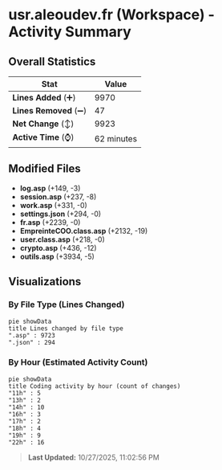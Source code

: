 # usr.aleoudev.fr (Workspace) - Activity Summary 

## Overall Statistics

| Stat                   | Value                                                             |
| ---------------------- | ----------------------------------------------------------------- |
| **Lines Added** (➕)   | 9970                                          |
| **Lines Removed** (➖) | 47                                        |
| **Net Change** (↕)    | 9923                |
| **Active Time** (⌚)   | 62 minutes |


## Modified Files
- **log.asp** (+149, -3)
- **session.asp** (+237, -8)
- **work.asp** (+331, -0)
- **settings.json** (+294, -0)
- **fr.asp** (+2239, -0)
- **EmpreinteCOO.class.asp** (+2132, -19)
- **user.class.asp** (+218, -0)
- **crypto.asp** (+436, -12)
- **outils.asp** (+3934, -5)

## Visualizations

### By File Type (Lines Changed)

```mermaid
pie showData
title Lines changed by file type
".asp" : 9723
".json" : 294
```

### By Hour (Estimated Activity Count)

```mermaid
pie showData
title Coding activity by hour (count of changes)
"11h" : 5
"13h" : 2
"14h" : 10
"16h" : 3
"17h" : 2
"18h" : 4
"19h" : 9
"22h" : 16
```


> **Last Updated:** 10/27/2025, 11:02:56 PM